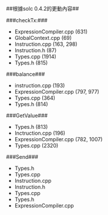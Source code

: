 ##根據solc 0.4.2的更動內容##

###checkTx:###
* ExpressionCompiler.cpp (631)
* GlobalContext.cpp      (69)
* Instruction.cpp        (163, 298)
* Instruction.h          (87)
* Types.cpp              (1914)
* Types.h                (815)

###balance###
* instruction.cpp        (193)
* ExpressionCompiler.cpp (797, 977)
* Types.cpp              (364)
* Types.h                (814)


###GetValue###
* Types.h                (813)
* Inctruction.cpp        (196)
* ExpressionCompiler.cpp (782, 1007)
* Types.cpp              (2320)

###Send###
* Types.h                
* Types.cpp              
* Instruction.cpp        
* Instruction.h          
* Types.cpp              
* Types.h                
* ExpressionCompiler.cpp
